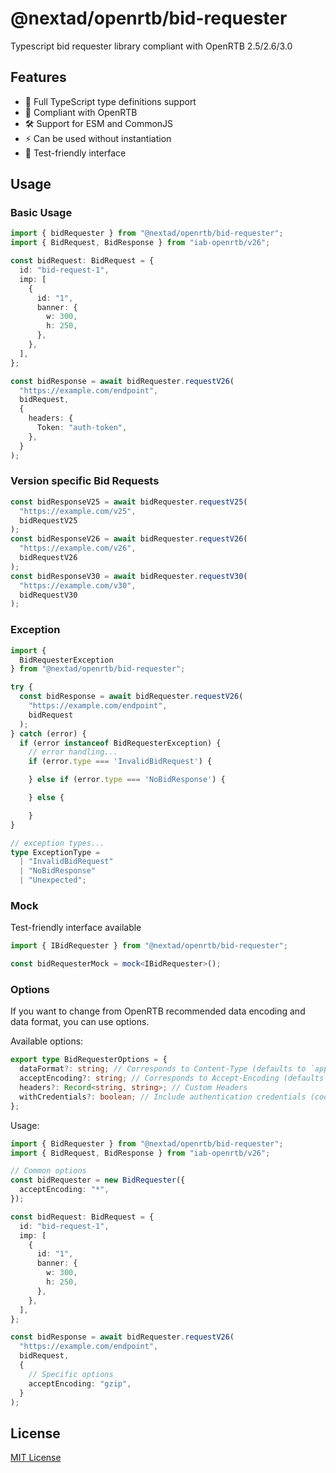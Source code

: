 # @nextad/openrtb/bid-requester

Typescript bid requester library compliant with OpenRTB 2.5/2.6/3.0

## Features

- 🎯 Full TypeScript type definitions support
- 📝 Compliant with OpenRTB
- 🛠️ Support for ESM and CommonJS
- ⚡ Can be used without instantiation
- 🧪 Test-friendly interface

## Usage

### Basic Usage

```typescript
import { bidRequester } from "@nextad/openrtb/bid-requester";
import { BidRequest, BidResponse } from "iab-openrtb/v26";

const bidRequest: BidRequest = {
  id: "bid-request-1",
  imp: [
    {
      id: "1",
      banner: {
        w: 300,
        h: 250,
      },
    },
  ],
};

const bidResponse = await bidRequester.requestV26(
  "https://example.com/endpoint",
  bidRequest,
  {
    headers: {
      Token: "auth-token",
    },
  }
);
```

### Version specific Bid Requests

```typescript
const bidResponseV25 = await bidRequester.requestV25(
  "https://example.com/v25",
  bidRequestV25
);
const bidResponseV26 = await bidRequester.requestV26(
  "https://example.com/v26",
  bidRequestV26
);
const bidResponseV30 = await bidRequester.requestV30(
  "https://example.com/v30",
  bidRequestV30
);
```

### Exception

```typescript
import {
  BidRequesterException
} from "@nextad/openrtb/bid-requester";

try {
  const bidResponse = await bidRequester.requestV26(
    "https://example.com/endpoint",
    bidRequest
  );
} catch (error) {
  if (error instanceof BidRequesterException) {
    // error handling...
    if (error.type === 'InvalidBidRequest') {

    } else if (error.type === 'NoBidResponse') {

    } else {

    }
}

// exception types...
type ExceptionType =
  | "InvalidBidRequest"
  | "NoBidResponse"
  | "Unexpected";
```

### Mock

Test-friendly interface available

```typescript
import { IBidRequester } from "@nextad/openrtb/bid-requester";

const bidRequesterMock = mock<IBidRequester>();
```

### Options

If you want to change from OpenRTB recommended data encoding and data format, you can use options.

Available options:

```typescript
export type BidRequesterOptions = {
  dataFormat?: string; // Corresponds to Content-Type (defaults to `application/json`)
  acceptEncoding?: string; // Corresponds to Accept-Encoding (defaults to `gzip`)
  headers?: Record<string, string>; // Custom Headers
  withCredentials?: boolean; // Include authentication credentials (cookies, TLS client certs)
};
```

Usage:

```typescript
import { BidRequester } from "@nextad/openrtb/bid-requester";
import { BidRequest, BidResponse } from "iab-openrtb/v26";

// Common options
const bidRequester = new BidRequester({
  acceptEncoding: "*",
});

const bidRequest: BidRequest = {
  id: "bid-request-1",
  imp: [
    {
      id: "1",
      banner: {
        w: 300,
        h: 250,
      },
    },
  ],
};

const bidResponse = await bidRequester.requestV26(
  "https://example.com/endpoint",
  bidRequest,
  {
    // Specific options
    acceptEncoding: "gzip",
  }
);
```

## License

[MIT License](./LICENSE)

